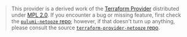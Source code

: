 > This provider is a derived work of the [Terraform Provider](https://github.com/terraform-providers/terraform-provider-netooze)
> distributed under [MPL 2.0](https://www.mozilla.org/en-US/MPL/2.0/). If you encounter a bug or missing feature,
> first check the [`pulumi-netooze` repo](/issues); however, if that doesn't turn up anything,
> please consult the source [`terraform-provider-netooze` repo](https://github.com/terraform-providers/terraform-provider-netooze/issues).
